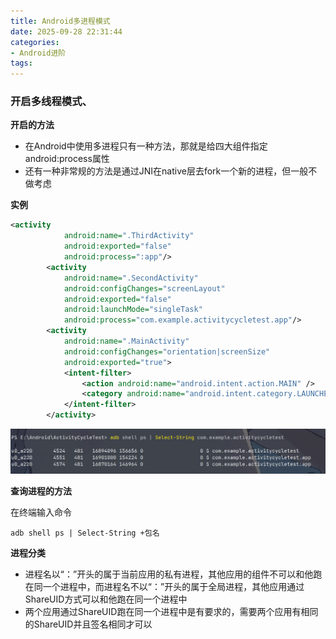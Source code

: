 ```yaml
---
title: Android多进程模式
date: 2025-09-28 22:31:44
categories:
- Android进阶
tags:
---
```


### 开启多线程模式、

**开启的方法**

- 在Android中使用多进程只有一种方法，那就是给四大组件指定android:process属性
- 还有一种非常规的方法是通过JNI在native层去fork一个新的进程，但一般不做考虑

**实例**

```xml
<activity
            android:name=".ThirdActivity"
            android:exported="false"
            android:process=":app"/>
        <activity
            android:name=".SecondActivity"
            android:configChanges="screenLayout"
            android:exported="false"
            android:launchMode="singleTask"
            android:process="com.example.activitycycletest.app"/>
        <activity
            android:name=".MainActivity"
            android:configChanges="orientation|screenSize"
            android:exported="true">
            <intent-filter>
                <action android:name="android.intent.action.MAIN" />
                <category android:name="android.intent.category.LAUNCHER" />
            </intent-filter>
        </activity>
```

![](../img/img127.png)

**查询进程的方法**

在终端输入命令

`adb shell ps | Select-String +包名`

**进程分类**

- 进程名以“：”开头的属于当前应用的私有进程，其他应用的组件不可以和他跑在同一个进程中，而进程名不以“：”开头的属于全局进程，其他应用通过ShareUID方式可以和他跑在同一个进程中
- 两个应用通过ShareUID跑在同一个进程中是有要求的，需要两个应用有相同的ShareUID并且签名相同才可以
